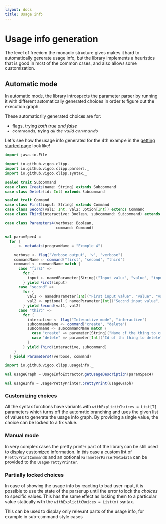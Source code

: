 ```yaml
---
layout: docs
title: Usage info
---
```


# Usage info generation
The level of freedom the monadic structure gives makes it hard to automatically generate usage info,
but the library implements a heuristics that is good in most of the common cases, and also allows some
customization.

## Automatic mode
In automatic mode, the library introspects the parameter parser by running it with different 
automatically generated choices in order to figure out the execution graph.

These automatically generated choices are for:

- flags, trying *both true and false*
- commands, trying *all the valid commands*

Let's see how the usage info generated for the 4th example in the [getting started page](index.html) 
look like!

```scala mdoc:invisible
import java.io.File

import io.github.vigoo.clipp._
import io.github.vigoo.clipp.parsers._
import io.github.vigoo.clipp.syntax._

sealed trait Subcommand
case class Create(name: String) extends Subcommand
case class Delete(id: Int) extends Subcommand

sealed trait Command
case class First(input: String) extends Command
case class Second(val1: Int, val2: Option[Int]) extends Command
case class Third(interactive: Boolean, subcommand: Subcommand) extends Command

case class Parameters4(verbose: Boolean,
                       command: Command)

val paramSpec4 =
  for {
    _ <- metadata(programName = "Example 4")

    verbose <- flag("Verbose output", 'v', "verbose")
    commandName <- command("first", "second", "third")
    command <- commandName match {
      case "first" =>
        for {
          input <- namedParameter[String]("Input value", "value", "input")
        } yield First(input)
      case "second" =>
        for {
          val1 <- namedParameter[Int]("First input value", "value", "val1")
          val2 <- optional { namedParameter[Int]("Second input value", "value", "val2") }
        } yield Second(val1, val2)
      case "third" =>
        for {
          interactive <- flag("Interactive mode", "interactive")
          subcommandName <- command("create", "delete")
          subcommand <- subcommandName match {
            case "create" => parameter[String]("Name of the thing to create", "name").map(Create(_))
            case "delete" => parameter[Int]("Id of the thing to delete", "id").map(Delete(_))
          }
        } yield Third(interactive, subcommand)
    }
  } yield Parameters4(verbose, command)
```

```scala mdoc:silent
import io.github.vigoo.clipp.usageinfo._

val usageGraph = UsageInfoExtractor.getUsageDescription(paramSpec4)

```

```scala mdoc
val usageInfo = UsagePrettyPrinter.prettyPrint(usageGraph)
```

### Customizing choices

All the syntax functions have variants with `withExplicitChoices = List[T]` parameters which turns
off the automatic branching and uses the given list of values to generate the usage info graph. By
providing a single value, the choice can be locked to a fix value.

### Manual mode

In very complex cases the pretty printer part of the library can be still used to display
customized information. In this case a custom list of `PrettyPrintCommand`s and an optional
`ParameterParserMetadata` can be provided to the `UsagePrettyPrinter`.

### Partially locked choices
In case of showing the usage info by reacting to bad user input, it is possible to use the state of the
parser up until the error to lock the *choices* to specific values. This has the same effect as
locking them to a particular value statically with the `withExplicitChoices = List(x)` syntax.

This can be used to display only relevant parts of the usage info, for example in sub-command
style cases.
